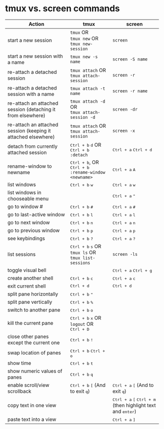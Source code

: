 # tmux vs. screen commands

| **Action** | **tmux** | **screen** |
|---|---|---|
| start a new session | `tmux` OR<br>`tmux new` OR<br>`tmux new-session`	| `screen` | 
| start a new session with a name | `tmux new -s name` | `screen -S name` |
| re-attach a detached session | `tmux attach` OR<br>`tmux attach-session` | `screen -r` |
| re-attach a detached session with a name | `tmux attach -t name` | `screen -r name` |
| re-attach an attached session (detaching it from elsewhere) | `tmux attach -d` OR<br>`tmux attach-session -d` | `screen -dr` |
| re-attach an attached session (keeping it attached elsewhere) | `tmux attach` OR<br>`tmux attach-session` | `screen -x` |
| detach from currently attached session | <kbd>Ctrl + b</kbd> <kbd>d</kbd> OR<br><kbd>Ctrl + b</kbd> `:detach` | <kbd>Ctrl + a</kbd> <kbd>Ctrl + d</kbd> |
| rename-window to newname | <kbd>Ctrl + b</kbd>, <newname> OR <br><kbd>Ctrl + b</kbd> `:rename-window <newname>`| <kbd>Ctrl + a</kbd> <kbd>A</kbd> <newname> |
| list windows | <kbd>Ctrl + b</kbd> <kbd>w</kbd> | <kbd>Ctrl + a</kbd> <kbd>w</kbd> |
| list windows in chooseable menu | | <kbd>Ctrl + a</kbd> <kbd>"</kbd> |
| go to window # | <kbd>Ctrl + b</kbd> <kbd>#</kbd> | <kbd>Ctrl + a</kbd> <kbd>#</kbd> |
| go to last-active window | <kbd>Ctrl + b</kbd> <kbd>l</kbd> | <kbd>Ctrl + a</kbd> <kbd>l</kbd> |
| go to next window | <kbd>Ctrl + b</kbd> <kbd>n</kbd> | <kbd>Ctrl + a</kbd> <kbd>n</kbd> |
| go to previous window | <kbd>Ctrl + b</kbd> <kbd>p</kbd> | <kbd>Ctrl + a</kbd> <kbd>p</kbd> |
| see keybindings | <kbd>Ctrl + b</kbd> <kbd>?</kbd> | <kbd>Ctrl + a</kbd> <kbd>?</kbd> |
| list sessions | <kbd>Ctrl + b</kbd> <kbd>s</kbd> OR<br>`tmux ls` OR<br>`tmux list-sessions` | `screen -ls` |
| toggle visual bell | | <kbd>Ctrl + a</kbd> <kbd>Ctrl + g</kbd> |
| create another shell | <kbd>Ctrl + b</kbd> <kbd>c</kbd> | <kbd>Ctrl + a</kbd> <kbd>c</kbd> |
| exit current shell | <kbd>Ctrl + d</kbd> | <kbd>Ctrl + d</kbd> |
| split pane horizontally | <kbd>Ctrl + b</kbd> <kbd>"</kbd> | |
| split pane vertically | <kbd>Ctrl + b</kbd> <kbd>%</kbd> | |
| switch to another pane | <kbd>Ctrl + b</kbd> <kbd>o</kbd> | |
| kill the current pane | <kbd>Ctrl + b</kbd> <kbd>x</kbd> OR<br>`logout` OR<br><kbd>Ctrl + D</kbd> | |
| close other panes except the current one | <kbd>Ctrl + b</kbd> <kbd>!</kbd> | |
| swap location of panes | <kbd>Ctrl + b</kbd> <kbd>Ctrl + o</kbd> | |
| show time | <kbd>Ctrl + b</kbd> <kbd>t</kbd> | |
| show numeric values of panes | <kbd>Ctrl + b</kbd> <kbd>q</kbd> | |
| enable scroll/view scrollback | <kbd>Ctrl + b</kbd> <kbd>[</kbd> (And to exit <kbd>q</kbd>) | <kbd>Ctrl + a</kbd> <kbd>[</kbd> (And to exit <kbd>q</kbd>) |
| copy text in one view | | <kbd>Ctrl + a</kbd> <kbd>[</kbd> <kbd>Ctrl + m</kbd> (then highlight text and <kbd>enter</kbd>) |
| paste text into a view | | <kbd>Ctrl + a</kbd> <kbd>]</kbd> |